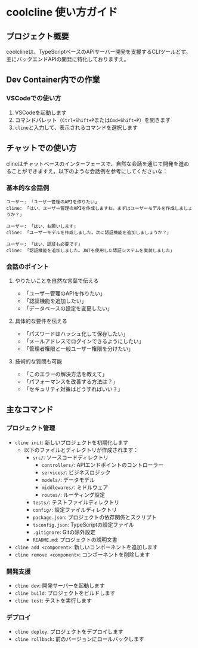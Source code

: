 # coolcline 使い方ガイド

## プロジェクト概要

coolclineは、TypeScriptベースのAPIサーバー開発を支援するCLIツールどす。主にバックエンドAPIの開発に特化しておりますえ。


## Dev Container内での作業

### VSCodeでの使い方
1. VSCodeを起動します
2. コマンドパレット（`Ctrl+Shift+P`または`Cmd+Shift+P`）を開きます
3. `cline`と入力して、表示されるコマンドを選択します

## チャットでの使い方

clineはチャットベースのインターフェースで、自然な会話を通じて開発を進めることができますえ。以下のような会話例を参考にしてくださいな：

### 基本的な会話例
```
ユーザー: 「ユーザー管理のAPIを作りたい」
cline: 「はい、ユーザー管理のAPIを作成しますね。まずはユーザーモデルを作成しましょうか？」

ユーザー: 「はい、お願いします」
cline: 「ユーザーモデルを作成しました。次に認証機能を追加しましょうか？」

ユーザー: 「はい、認証も必要です」
cline: 「認証機能を追加しました。JWTを使用した認証システムを実装しました」
```

### 会話のポイント
1. やりたいことを自然な言葉で伝える
   - 「ユーザー管理のAPIを作りたい」
   - 「認証機能を追加したい」
   - 「データベースの設定を変更したい」

2. 具体的な要件を伝える
   - 「パスワードはハッシュ化して保存したい」
   - 「メールアドレスでログインできるようにしたい」
   - 「管理者権限と一般ユーザー権限を分けたい」

3. 技術的な質問も可能
   - 「このエラーの解決方法を教えて」
   - 「パフォーマンスを改善する方法は？」
   - 「セキュリティ対策はどうすればいい？」

## 主なコマンド

### プロジェクト管理
- `cline init`: 新しいプロジェクトを初期化します
  - 以下のファイルとディレクトリが作成されます：
    - `src/`: ソースコードディレクトリ
      - `controllers/`: APIエンドポイントのコントローラー
      - `services/`: ビジネスロジック
      - `models/`: データモデル
      - `middlewares/`: ミドルウェア
      - `routes/`: ルーティング設定
    - `tests/`: テストファイルディレクトリ
    - `config/`: 設定ファイルディレクトリ
    - `package.json`: プロジェクトの依存関係とスクリプト
    - `tsconfig.json`: TypeScriptの設定ファイル
    - `.gitignore`: Gitの除外設定
    - `README.md`: プロジェクトの説明文書
- `cline add <component>`: 新しいコンポーネントを追加します
- `cline remove <component>`: コンポーネントを削除します

### 開発支援
- `cline dev`: 開発サーバーを起動します
- `cline build`: プロジェクトをビルドします
- `cline test`: テストを実行します

### デプロイ
- `cline deploy`: プロジェクトをデプロイします
- `cline rollback`: 前のバージョンにロールバックします

